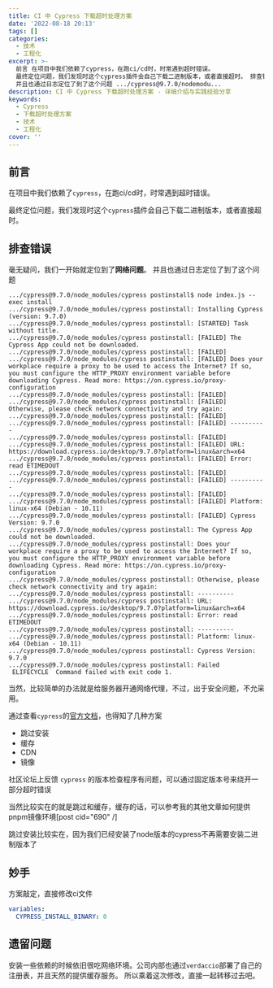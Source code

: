```yaml
---
title: CI 中 Cypress 下载超时处理方案
date: '2022-08-18 20:13'
tags: []
categories:
  - 技术
  - 工程化
excerpt: >-
  前言 在项目中我们依赖了cypress，在跑ci/cd时，时常遇到超时错误。
  最终定位问题，我们发现时这个cypress插件会自己下载二进制版本，或者直接超时。 排查错误 毫无疑问，我们一开始就定位到了网络问题。
  并且也通过日志定位了到了这个问题 .../cypress@9.7.0/nodemodu...
description: CI 中 Cypress 下载超时处理方案 - 详细介绍与实践经验分享
keywords:
  - Cypress
  - 下载超时处理方案
  - 技术
  - 工程化
cover: ''
---
```


## 前言

在项目中我们依赖了`cypress`，在跑ci/cd时，时常遇到超时错误。

最终定位问题，我们发现时这个`cypress`插件会自己下载二进制版本，或者直接超时。

## 排查错误

毫无疑问，我们一开始就定位到了**网络问题**。
并且也通过日志定位了到了这个问题

```
.../cypress@9.7.0/node_modules/cypress postinstall$ node index.js --exec install
.../cypress@9.7.0/node_modules/cypress postinstall: Installing Cypress (version: 9.7.0)
.../cypress@9.7.0/node_modules/cypress postinstall: [STARTED] Task without title.
.../cypress@9.7.0/node_modules/cypress postinstall: [FAILED] The Cypress App could not be downloaded.
.../cypress@9.7.0/node_modules/cypress postinstall: [FAILED] 
.../cypress@9.7.0/node_modules/cypress postinstall: [FAILED] Does your workplace require a proxy to be used to access the Internet? If so, you must configure the HTTP_PROXY environment variable before downloading Cypress. Read more: https://on.cypress.io/proxy-configuration
.../cypress@9.7.0/node_modules/cypress postinstall: [FAILED] 
.../cypress@9.7.0/node_modules/cypress postinstall: [FAILED] Otherwise, please check network connectivity and try again:
.../cypress@9.7.0/node_modules/cypress postinstall: [FAILED] 
.../cypress@9.7.0/node_modules/cypress postinstall: [FAILED] ----------
.../cypress@9.7.0/node_modules/cypress postinstall: [FAILED] 
.../cypress@9.7.0/node_modules/cypress postinstall: [FAILED] URL: https://download.cypress.io/desktop/9.7.0?platform=linux&arch=x64
.../cypress@9.7.0/node_modules/cypress postinstall: [FAILED] Error: read ETIMEDOUT
.../cypress@9.7.0/node_modules/cypress postinstall: [FAILED] 
.../cypress@9.7.0/node_modules/cypress postinstall: [FAILED] ----------
.../cypress@9.7.0/node_modules/cypress postinstall: [FAILED] 
.../cypress@9.7.0/node_modules/cypress postinstall: [FAILED] Platform: linux-x64 (Debian - 10.11)
.../cypress@9.7.0/node_modules/cypress postinstall: [FAILED] Cypress Version: 9.7.0
.../cypress@9.7.0/node_modules/cypress postinstall: The Cypress App could not be downloaded.
.../cypress@9.7.0/node_modules/cypress postinstall: Does your workplace require a proxy to be used to access the Internet? If so, you must configure the HTTP_PROXY environment variable before downloading Cypress. Read more: https://on.cypress.io/proxy-configuration
.../cypress@9.7.0/node_modules/cypress postinstall: Otherwise, please check network connectivity and try again:
.../cypress@9.7.0/node_modules/cypress postinstall: ----------
.../cypress@9.7.0/node_modules/cypress postinstall: URL: https://download.cypress.io/desktop/9.7.0?platform=linux&arch=x64
.../cypress@9.7.0/node_modules/cypress postinstall: Error: read ETIMEDOUT
.../cypress@9.7.0/node_modules/cypress postinstall: ----------
.../cypress@9.7.0/node_modules/cypress postinstall: Platform: linux-x64 (Debian - 10.11)
.../cypress@9.7.0/node_modules/cypress postinstall: Cypress Version: 9.7.0
.../cypress@9.7.0/node_modules/cypress postinstall: Failed
 ELIFECYCLE  Command failed with exit code 1.
```

当然，比较简单的办法就是给服务器开通网络代理，不过，出于安全问题，不允采用。

通过查看`cypress`的[官方文档][1]，也得知了几种方案

- 跳过安装
- 缓存
- CDN
- 镜像

社区论坛上反馈 `cypress` 的版本检查程序有问题，可以通过固定版本号来绕开一部分超时错误

当然比较实在的就是跳过和缓存，缓存的话，可以参考我的其他文章如何提供pnpm镜像环境[post cid="690" /]

跳过安装比较实在，因为我们已经安装了node版本的cypress不再需要安装二进制版本了

## 妙手

方案敲定，直接修改ci文件

```.gitlab-ci.yml
variables:
  CYPRESS_INSTALL_BINARY: 0
```

## 遗留问题

安装一些依赖的时候依旧很吃网络环境。公司内部也通过`verdaccio`部署了自己的注册表，并且天然的提供缓存服务。
所以乘着这次修改，直接一起转移过去吧。

[1]: https://docs.cypress.io/guides/references/advanced-installation#Skipping-installation
